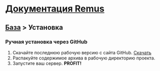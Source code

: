 [Документация Remus](https://github.com/RomensTeam/Remus/blob/documentation/documentation/index.md)
================

[База](https://github.com/RomensTeam/Remus/blob/documentation/documentation/index.md#i-%D0%91%D0%B0%D0%B7%D0%B0) > Установка
----

### Ручная установка через GitHub ###

1. Скачайте последнюю рабочую версию с сайта GitHub. [Скачать](https://github.com/RomensTeam/Remus/archive/master.zip "Скачать последнюю рабочую версию")
2. Распакуйте содержимое архива в рабочую директорию проекта.
3. Запустите ваш сервер. **PROFIT!**